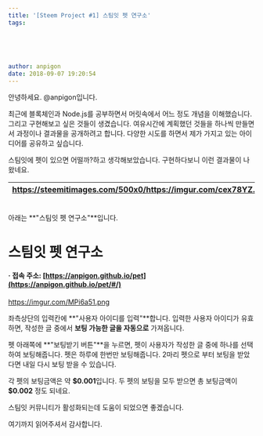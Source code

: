 ```yaml
---
title: '[Steem Project #1] 스팀잇 펫 연구소'
tags:
  
  
  
  
  
author: anpigon
date: 2018-09-07 19:20:54
---
```


안녕하세요. @anpigon입니다.

최근에 블록체인과 Node.js를 공부하면서 머릿속에서 어느 정도 개념을 이해했습니다. 그리고 구현해보고 싶은 것들이 생겼습니다. 여유시간에 계획했던 것들을 하나씩 만들면서 과정이나 결과물을 공개하려고 합니다. 다양한 시도를 하면서 제가 가지고 있는 아이디어를 공유하고 싶습니다.

스팀잇에 펫이 있으면 어떨까?하고 생각해보았습니다. 구현하다보니 이런 결과물이 나왔네요.

| https://steemitimages.com/500x0/https://imgur.com/cex78YZ.png |
|-|

 <br>아래는 **"스팀잇 펫 연구소"**입니다.

# 스팀잇 펫 연구소

####  ‧ 접속 주소: [https://anpigon.github.io/pet](https://anpigon.github.io/pet/#/)


https://imgur.com/MPi6a51.png

좌측상단의 입력칸에 **"사용자 아이디를 입력"**합니다. 입력한 사용자 아이디가 유효하면, 작성한 글 중에서 **보팅 가능한 글을 자동으로** 가져옵니다.

펫 아래쪽에 **"보팅받기 버튼"**을 누르면, 펫이 사용자가 작성한 글 중에 하나를 선택하여 보팅해줍니다. 펫은 하루에 한번만 보팅해줍니다. 2마리 펫으로 부터 보팅을 받았다면 내일 다시 보팅 받을 수 있습니다.

각 펫의 보팅금액은 약 **\$0.001**입니다. 두 펫의 보팅을 모두 받으면 총 보팅금액이 **\$0.002** 정도 되네요. 

스팀잇 커뮤니티가 활성화되는데 도움이 되었으면 좋겠습니다.

여기까지 읽어주셔서 감사합니다.